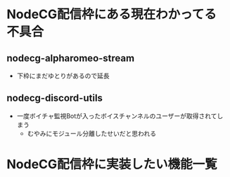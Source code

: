# NodeCG配信枠にある現在わかってる不具合
## nodecg-alpharomeo-stream
- 下枠にまだゆとりがあるので延長

## nodecg-discord-utils
- 一度ボイチャ監視Botが入ったボイスチャンネルのユーザーが取得されてしまう
  - むやみにモジュール分離したせいだと思われる

# NodeCG配信枠に実装したい機能一覧
